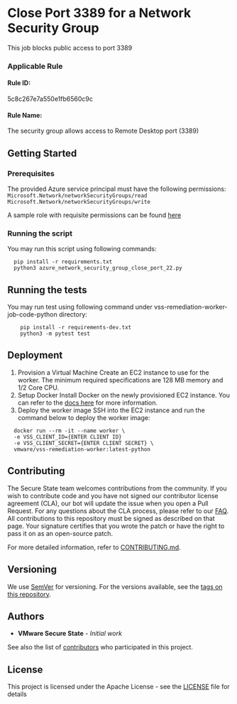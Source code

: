 # Close Port 3389 for a Network Security Group

This job blocks public access to port 3389

### Applicable Rule

#### Rule ID:
5c8c267e7a550e1fb6560c9c

#### Rule Name:
The security group allows access to Remote Desktop port (3389)

## Getting Started

### Prerequisites

The provided Azure service principal must have the following permissions:
`Microsoft.Network/networkSecurityGroups/read`
`Microsoft.Network/networkSecurityGroups/write`

A sample role with requisite permissions can be found [here](minimum_permissions.json)


### Running the script

You may run this script using following commands:
```shell script
  pip install -r requirements.txt
  python3 azure_network_security_group_close_port_22.py
```

## Running the tests
You may run test using following command under vss-remediation-worker-job-code-python directory:
```shell script
    pip install -r requirements-dev.txt
    python3 -m pytest test
```

## Deployment
1. Provision a Virtual Machine
Create an EC2 instance to use for the worker. The minimum required specifications are 128 MB memory and 1/2 Core CPU.
2. Setup Docker
Install Docker on the newly provisioned EC2 instance. You can refer to the [docs here](https://docs.aws.amazon.com/AmazonECS/latest/developerguide/docker-basics.html) for more information.
3. Deploy the worker image
SSH into the EC2 instance and run the command below to deploy the worker image:
```shell script
  docker run --rm -it --name worker \
  -e VSS_CLIENT_ID={ENTER CLIENT ID}
  -e VSS_CLIENT_SECRET={ENTER CLIENT SECRET} \
  vmware/vss-remediation-worker:latest-python
```


## Contributing
The Secure State team welcomes contributions from the community. If you wish to contribute code and you have not signed our contributor license agreement (CLA), our bot will update the issue when you open a Pull Request. For any questions about the CLA process, please refer to our [FAQ](https://cla.vmware.com/faq).
All contributions to this repository must be signed as described on that page. Your signature certifies that you wrote the patch or have the right to pass it on as an open-source patch.

For more detailed information, refer to [CONTRIBUTING.md](../../../CONTRIBUTING.md).

## Versioning

We use [SemVer](http://semver.org/) for versioning. For the versions available, see the [tags on this repository](https://github.com/vmware-samples/secure-state-remediation-jobs/tags).

## Authors

* **VMware Secure State** - *Initial work*

See also the list of [contributors](https://github.com/vmware-samples/secure-state-remediation-jobs/contributors) who participated in this project.

## License

This project is licensed under the Apache License - see the [LICENSE](https://github.com/vmware-samples/secure-state-remediation-jobs/blob/master/LICENSE.txt) file for details
